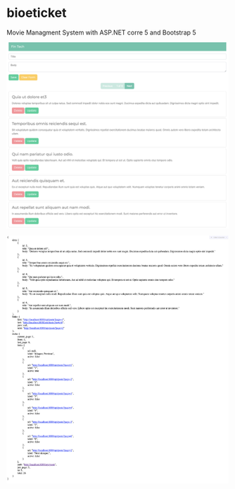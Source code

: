 


# bioeticket
Movie Managment System with ASP.NET corre 5 and Bootstrap 5


![alt text](https://github.com/emabistar/blogpost/blob/06e2afdbd81b35cfb9d5106e36ca293a4ec224fd/frontend.png)

![alt text](https://github.com/emabistar/blogpost/blob/4df44649cbd8c54c0868a8a373f7df7bbbf8d986/laravel-api.png)
